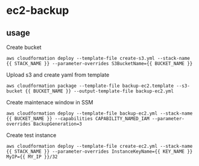 # ec2-backup

## usage
Create bucket
```
aws cloudformation deploy --template-file create-s3.yml --stack-name {{ STACK_NAME }} --parameter-overrides S3BucketName={{ BUCKET_NAME }}
```

Upload s3 and create yaml from template
```
aws cloudformation package --template-file backup-ec2.template --s3-bucket {{ BUCKET_NAME }} --output-template-file backup-ec2.yml 
```

Create maintenace window in SSM
```
aws cloudformation deploy --template-file backup-ec2.yml --stack-name {{ BUCKET_NAME }} --capabilities CAPABILITY_NAMED_IAM --parameter-overrides BackupGeneration=3
```

Create test instance
```
aws cloudformation deploy --template-file create-ec2.yml --stack-name {{ STACK_NAME }} --parameter-overrides InstanceKeyName={{ KEY_NAME }} MyIP={{ MY_IP }}/32
```
